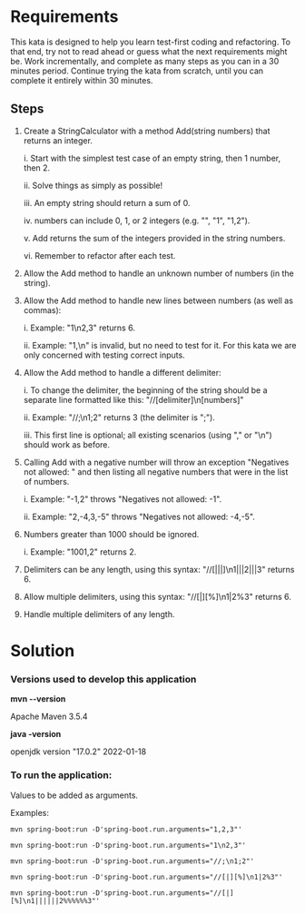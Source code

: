 # Requirements

This kata is designed to help you learn test-first coding and refactoring. To that end, try not to read
ahead or guess what the next requirements might be. Work incrementally, and complete as many
steps as you can in a 30 minutes period. Continue trying the kata from scratch, until you can complete
it entirely within 30 minutes.

## Steps
1. Create a StringCalculator with a method Add(string numbers) that returns an integer.
   
   i. Start with the simplest test case of an empty string, then 1 number, then 2.

   ii. Solve things as simply as possible!

   iii. An empty string should return a sum of 0.

   iv. numbers can include 0, 1, or 2 integers (e.g. &quot;&quot;, &quot;1&quot;, &quot;1,2&quot;).
      
   v. Add returns the sum of the integers provided in the string numbers.

   vi. Remember to refactor after each test.

2. Allow the Add method to handle an unknown number of numbers (in the string).
3. Allow the Add method to handle new lines between numbers (as well as commas):

   i. Example: &quot;1\n2,3&quot; returns 6.
   
   ii. Example: &quot;1,\n&quot; is invalid, but no need to test for it. For this kata we are only
   concerned with testing correct inputs.

4. Allow the Add method to handle a different delimiter:

   i. To change the delimiter, the beginning of the string should be a separate line
   formatted like this: &quot;//[delimiter]\n[numbers]&quot;

   ii. Example: &quot;//;\n1;2&quot; returns 3 (the delimiter is &quot;;&quot;).

   iii. This first line is optional; all existing scenarios (using &quot;,&quot; or &quot;\n&quot;) should work as
   before.

5. Calling Add with a negative number will throw an exception &quot;Negatives not allowed: &quot; and
   then listing all negative numbers that were in the list of numbers.

   i. Example: &quot;-1,2&quot; throws &quot;Negatives not allowed: -1&quot;.

   ii. Example: &quot;2,-4,3,-5&quot; throws &quot;Negatives not allowed: -4,-5&quot;.

6. Numbers greater than 1000 should be ignored.

   i. Example: &quot;1001,2&quot; returns 2.

7. Delimiters can be any length, using this syntax: &quot;//[|||]\n1|||2|||3&quot; returns 6.
8. Allow multiple delimiters, using this syntax: &quot;//[|][%]\n1|2%3&quot; returns 6.
9. Handle multiple delimiters of any length.


  
# Solution

### Versions used to develop this application

**mvn --version**

Apache Maven 3.5.4

**java -version**

openjdk version "17.0.2" 2022-01-18

### To run the application:
Values to be added as arguments.

Examples:
```
mvn spring-boot:run -D'spring-boot.run.arguments="1,2,3"'

mvn spring-boot:run -D'spring-boot.run.arguments="1\n2,3"'

mvn spring-boot:run -D'spring-boot.run.arguments="//;\n1;2"'

mvn spring-boot:run -D'spring-boot.run.arguments="//[|][%]\n1|2%3"'

mvn spring-boot:run -D'spring-boot.run.arguments="//[|][%]\n1||||||2%%%%%%3"'
```
